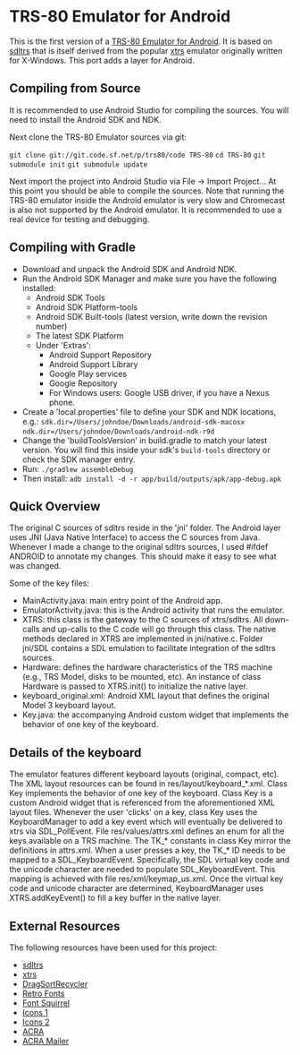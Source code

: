 
TRS-80 Emulator for Android
===========================

This is the first version of a [TRS-80 Emulator for Android][TRS-80 Emulator for Android].
It is based on [sdltrs][sdltrs] that is itself derived from the popular [xtrs][xtrs]
emulator originally written for X-Windows. This port adds a layer for Android.

Compiling from Source
---------------------

It is recommended to use Android Studio for compiling the sources. You will
need to install the Android SDK and NDK.

Next clone the TRS-80 Emulator sources via git:

``git clone git://git.code.sf.net/p/trs80/code TRS-80``
``cd TRS-80``
``git submodule init``
``git submodule update``

Next import the project into Android Studio via File -> Import Project...
At this point you should be able to compile the sources. Note that running
the TRS-80 emulator inside the Android emulator is very slow and Chromecast
is also not supported by the Android emulator. It is recommended to use a real
device for testing and debugging.


Compiling with Gradle
---------------------
- Download and unpack the Android SDK and Android NDK.
- Run the Android SDK Manager and make sure you have the following installed:
    - Android SDK Tools
    - Android SDK Platform-tools
    - Android SDK Built-tools (latest version, write down the revision number)
    - The latest SDK Platform
    - Under 'Extras':
        - Android Support Repository
        - Android Support Library
        - Google Play services
        - Google Repository
        - For Windows users: Google USB driver, if you have a Nexus phone.
-  Create a 'local.properties' file to define your SDK and NDK locations, e.g.:
``sdk.dir=/Users/johndoe/Downloads/android-sdk-macosx``
``ndk.dir=/Users/johndoe/Downloads/android-ndk-r9d``
-  Change the 'buildToolsVersion' in build.gradle to match your latest version.
You will find this inside your sdk's ``build-tools`` directory or check the SDK
manager entry.
-  Run:
``
 ./gradlew assembleDebug
``
- Then install:
``
adb install -d -r app/build/outputs/apk/app-debug.apk
``

Quick Overview
--------------

The original C sources of sdltrs reside in the 'jni' folder. The Android
layer uses JNI (Java Native Interface) to access the C sources from
Java. Whenever I made a change to the original sdltrs sources, I used
\#ifdef ANDROID to annotate my changes. This should make it easy to see
what was changed.

Some of the key files:

* MainActivity.java: main entry point of the Android app.
* EmulatorActivity.java: this is the Android activity that
  runs the emulator.
* XTRS: this class is the gateway to the C sources of xtrs/sdltrs.
  All down-calls and up-calls to the C code will go through
  this class. The native methods declared in XTRS are implemented
  in jni/native.c. Folder jni/SDL contains a SDL emulation to
  facilitate integration of the sdltrs sources.
* Hardware: defines the hardware characteristics of the TRS machine
  (e.g., TRS Model, disks to be mounted, etc). An instance of class
  Hardware is passed to XTRS.init() to initialize the native layer.
* keyboard_original.xml: Android XML layout that defines the
  original Model 3 keyboard layout.
* Key.java: the accompanying Android custom widget that implements
  the behavior of one key of the keyboard.


Details of the keyboard
-----------------------

The emulator features different keyboard layouts (original, compact, etc).
The XML layout resources can be found in res/layout/keyboard_\*.xml. Class Key
implements the behavior of one key of the keyboard. Class Key is a custom
Android widget that is referenced from the aforementioned XML layout files.
Whenever the user 'clicks' on a key, class Key uses the KeyboardManager to
add a key event which will eventually be delivered to xtrs via SDL_PollEvent.
File res/values/attrs.xml defines an enum for all the keys available on a TRS
machine. The TK_\* constants in class Key mirror the definitions in attrs.xml.
When a user presses a key, the TK_\* ID needs to be mapped to a
SDL_KeyboardEvent. Specifically, the SDL virtual key code and the unicode
character are needed to populate SDL_KeyboardEvent. This mapping is achieved
with file res/xml/keymap_us.xml. Once the virtual key code and unicode
character are determined, KeyboardManager uses XTRS.addKeyEvent() to fill a
key buffer in the native layer.


External Resources
------------------

The following resources have been used for this project:

* [sdltrs][sdltrs]
* [xtrs][xtrs]
* [DragSortRecycler][DragSortRecycler]
* [Retro Fonts][Retro Fonts]
* [Font Squirrel][Font Squirrel]
* [Icons 1][Icons 1]
* [Icons 2][Icons 2]
* [ACRA][ACRA]
* [ACRA Mailer][ACRA Mailer]

[TRS-80 Emulator for Android]:https://play.google.com/store/apps/details?id=org.puder.trs80
[sdltrs]:http://sdltrs.sourceforge.net/
[xtrs]:http://www.tim-mann.org/xtrs.html
[DragSortRecycler]:https://github.com/emileb/DragSortRecycler
[Retro Fonts]:http://www.kreativekorp.com/software/fonts/index.shtml#retro
[Font Squirrel]:http://www.fontsquirrel.com/fonts/DejaVu-Sans-Mono
[Icons 1]:http://www.iconarchive.com/show/oxygen-icons-by-oxygen-icons.org/Mimetypes-inode-directory-icon.html
[Icons 2]:http://www.iconarchive.com/show/oxygen-icons-by-oxygen-icons.org/Mimetypes-mime-2-icon.html
[ACRA]:http://acra.ch/
[ACRA Mailer]:https://github.com/d-a-n/acra-mailer
